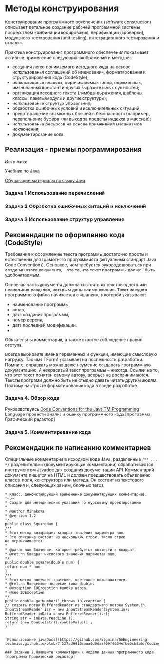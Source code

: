# Методы конструирования
Конструирование программного обеспечения (software construction) описывает детальное создание рабочей программной системы посредством комбинации кодирования, верификации (проверки), модульного тестирования (unit testing), интеграционного тестирования и отладки.

Практика конструирования программного обеспечения показывает активное применение следующих соображений и методов:
- создания легко понимаемого исходного кода на основе использования соглашений об именовании, форматирования и структурирования кода (CodeStyle);
- использование классов, перечисляемых типов, переменных, именованных констант и других выразительных сущностей;
- организация исходного текста (лямбда-выражения, шаблоны, классы, пакеты/модули и другие структуры);
- использование структур управления;
- обработка ошибочных условий и исключительных ситуаций;
- предотвращение возможных брешей в безопасности (например, переполнение буфера или выход за пределы индекса в массиве);
- использование ресурсов на основе применения механизмов исключения;
- документирование кода.

## Реализация - приемы программирования 

_Источники_

[Учебник по Java](https://urvanov.ru/2016/03/23/%D1%83%D1%87%D0%B5%D0%B1%D0%BD%D0%B8%D0%BA-java-8/)

[Обучающие материалы по языку Java](https://docs.oracle.com/javase/tutorial/)

### Задача 1 Использование перечислений



### Задача 2 Обработка ошибочных ситаций и исключений

### Задача 3 Использование структур управления

## Рекомендации по оформлению кода (CodeStyle)

Требования к оформлению текста программы достаточно просты и естественны для грамотного программиста (актуальный стандарт Java Code Conventions). Основное, чем требуется руководствоваться при создании этого документа, – это то, что текст программы должен быть удобочитаемым.

Основная часть документа должна состоять из текстов одного или нескольких разделов, которым даны наименования. Текст каждого программного файла начинается с «шапки», в которой указывают:

- наименование программы,
- автор,
- дата создания программы,
- номер версии,
- дата последней модификации.
- 
Обязательны комментарии, а также строгое соблюдение правил отступа.

Всегда выбирайте имена переменных и функций, имеющие смысловую нагрузку. Так имя TForm1 указывает на поспешность разработки.
Помните, оправдать можно даже неумение создавать программную документацию. А некрасивый текст программы – никогда. Ссылки на то, что этот текст понятен самому автору, всерьез не воспринимаются. Тексты программ должно быть не стыдно давать читать другим людям. Поэтому настройте форматирование кода в среде разработке.

### Задача 4. Обзор кода
Руководствуясь [Code Conventions for the Java TM Programming Language](http://www.nestor.minsk.by/sr/2006/02/sr60201.html) провести анализ и оценку программного кода [программа Графический редактор]

### Задача 5. Комментирование кода

## Рекомендации по написанию комментариев

Специальные комментарии в исходном коде Java, разделенные ``/** ... */`` разделителями (документирующие комментарии) обрабатываются инструментом Javadoc для создания документации API. Комментарий документа пишется на HTML и должен предшествовать объявлению класса, поля, конструктора или метода. Он состоит из текстового описания и, следующих за ним, блочных тегов.

```/**
* Класс, демонстрирующий применение документирующих комментариев.
*<p>
* Создан для методических указаний по курсовому проектированию
*
* @author Minakova
* @version 1.2
*/
public class SquareNum {
/**
* Этот метод возвращает квадрат значения параметра num.
* Это описание состоит из нескольких строк. Число строк
не ограничивается.
*
* @param num Значение, которое требуется возвести в квадрат.
* @return Квадрат числового значения параметра num.
*/
public double square(double num) {
return num * num;
}
/**
* Этот метод получает значение, введенное пользователем.
* @return Введенное значение типа double.
* @exception IOException Ошибке ввода.
* @see IOException
*/
public double getNumber() throws IOException {
// создать поток BufferedReader из стандартного потока System.in.
InputStreamReader isr = new InputStreamReader(System.in);
BufferedReader inData = new BufferedReader(isr);
String str = inData.readLine ();
return (new Double(str)).doubleValue() ;
}```


[Использование javaDocs](https://github.com/olgmina/SWEngineering-technics.github.io/blob/7f327ad6916aaaa0d6daef09f4664efbe6cb8a6c/Coding/Jadocs.md)

### Задание 2.Напишите комментарии к модели данных программного кода [программа Графический редактор]




